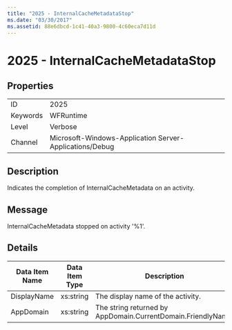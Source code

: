 ```yaml
---
title: "2025 - InternalCacheMetadataStop"
ms.date: "03/30/2017"
ms.assetid: 88e6dbcd-1c41-40a3-9800-4c60eca7d11d
---
```

# 2025 - InternalCacheMetadataStop
## Properties  


|||  
|-|-|  
|ID|2025|  
|Keywords|WFRuntime|  
|Level|Verbose|  
|Channel|Microsoft-Windows-Application Server-Applications/Debug|  

## Description  
 Indicates the completion of InternalCacheMetadata on an activity.  

## Message  
 InternalCacheMetadata stopped on activity '%1'.  

## Details  


| Data Item Name | Data Item Type |                         Description                          |
|----------------|----------------|--------------------------------------------------------------|
|  DisplayName   |   xs:string    |              The display name of the activity.               |
|   AppDomain    |   xs:string    | The string returned by AppDomain.CurrentDomain.FriendlyName. |

